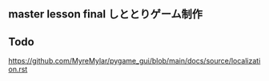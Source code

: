 ## master lesson final しととりゲーム制作

## Todo
https://github.com/MyreMylar/pygame_gui/blob/main/docs/source/localization.rst